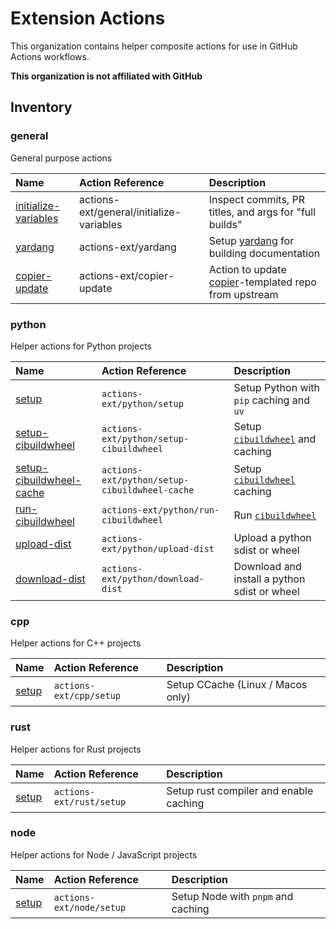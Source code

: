 # Extension Actions

This organization contains helper composite actions for use in GitHub Actions workflows.

**This organization is not affiliated with GitHub**

## Inventory

### general

General purpose actions

| Name                                                                                          | Action Reference                         | Description                                                                                      |
| :-------------------------------------------------------------------------------------------- | :--------------------------------------- | :----------------------------------------------------------------------------------------------- |
| [initialize-variables](https://github.com/actions-ext/general/tree/main/initialize-variables) | actions-ext/general/initialize-variables | Inspect commits, PR titles, and args for "full builds"                                           |
| [yardang](https://github.com/actions-ext/yardang)                                             | actions-ext/yardang                      | Setup [yardang](https://github.com/python-project-templates/yardang) for building documentation  |
| [copier-update](https://github.com/actions-ext/copier-update)                                 | actions-ext/copier-update                | Action to update [copier](https://copier.readthedocs.io/en/stable/)-templated repo from upstream |

### python

Helper actions for Python projects

| Name                                                                                                 | Action Reference                              | Description                                                                        |
| :--------------------------------------------------------------------------------------------------- | :-------------------------------------------- | :--------------------------------------------------------------------------------- |
| [setup](https://github.com/actions-ext/python/tree/main/setup)                                       | `actions-ext/python/setup`                    | Setup Python with `pip` caching and `uv`                                           |
| [setup-cibuildwheel](https://github.com/actions-ext/python/tree/main/setup-cibuildwheel)             | `actions-ext/python/setup-cibuildwheel`       | Setup [`cibuildwheel`](https://cibuildwheel.readthedocs.io/en/stable/) and caching |
| [setup-cibuildwheel-cache](https://github.com/actions-ext/python/tree/main/setup-cibuildwheel-cache) | `actions-ext/python/setup-cibuildwheel-cache` | Setup [`cibuildwheel`](https://cibuildwheel.readthedocs.io/en/stable/) caching     |
| [run-cibuildwheel](https://github.com/actions-ext/python/tree/main/run-cibuildwheel)                 | `actions-ext/python/run-cibuildwheel`         | Run [`cibuildwheel`](https://cibuildwheel.readthedocs.io/en/stable/)               |
| [upload-dist](https://github.com/actions-ext/python/tree/main/upload-dist)                           | `actions-ext/python/upload-dist`              | Upload a python sdist or wheel                                                     |
| [download-dist](https://github.com/actions-ext/python/tree/main/download-dist)                       | `actions-ext/python/download-dist`            | Download and install a python sdist or wheel                                       |

### cpp

Helper actions for C++ projects

| Name                                                        | Action Reference        | Description                       |
| :---------------------------------------------------------- | :---------------------- | :-------------------------------- |
| [setup](https://github.com/actions-ext/cpp/tree/main/setup) | `actions-ext/cpp/setup` | Setup CCache (Linux / Macos only) |

### rust

Helper actions for Rust projects

| Name                                                         | Action Reference         | Description                            |
| :----------------------------------------------------------- | :----------------------- | :------------------------------------- |
| [setup](https://github.com/actions-ext/rust/tree/main/setup) | `actions-ext/rust/setup` | Setup rust compiler and enable caching |

### node

Helper actions for Node / JavaScript projects

| Name                                                         | Action Reference         | Description                        |
| :----------------------------------------------------------- | :----------------------- | :--------------------------------- |
| [setup](https://github.com/actions-ext/node/tree/main/setup) | `actions-ext/node/setup` | Setup Node with `pnpm` and caching |

